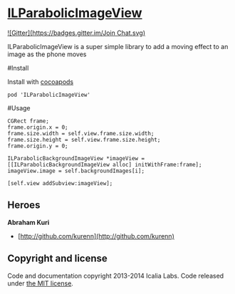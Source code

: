 # [ILParabolicImageView](https://github.com/IcaliaLabs/ILParabolicImageView)
[![Gitter](https://badges.gitter.im/Join Chat.svg)](https://gitter.im/IcaliaLabs/ILParabolicImageView?utm_source=badge&utm_medium=badge&utm_campaign=pr-badge&utm_content=badge)


ILParabolicImageView is a super simple library to add a moving effect to an image as the phone moves


#Install

Install with [cocoapods](http://cocoapods.org/)

```
pod 'ILParabolicImageView'
```

#Usage

```
CGRect frame;
frame.origin.x = 0;
frame.size.width = self.view.frame.size.width;
frame.size.height = self.view.frame.size.height;
frame.origin.y = 0;
        
ILParabolicBackgroundImageView *imageView = [[ILParabolicBackgroundImageView alloc] initWithFrame:frame];
imageView.image = self.backgroundImages[i];

[self.view addSubview:imageView];

```

## Heroes
**Abraham Kuri**

+ [http://github.com/kurenn](http://github.com/kurenn)


## Copyright and license

Code and documentation copyright 2013-2014 Icalia Labs. Code released under [the MIT license](LICENSE).
